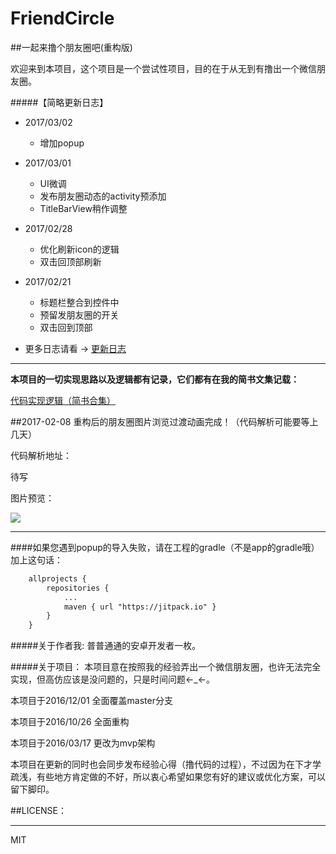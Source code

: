 # FriendCircle
##一起来撸个朋友圈吧(重构版)

欢迎来到本项目，这个项目是一个尝试性项目，目的在于从无到有撸出一个微信朋友圈。</br>

#####【简略更新日志】
 - 2017/03/02
    + 增加popup

 - 2017/03/01
    + UI微调
    + 发布朋友圈动态的activity预添加
    + TitleBarView稍作调整

 - 2017/02/28
    + 优化刷新icon的逻辑
    + 双击回顶部刷新

 - 2017/02/21
    + 标题栏整合到控件中
    + 预留发朋友圈的开关
    + 双击回到顶部

 - 更多日志请看 → [更新日志](https://github.com/razerdp/FriendCircle/blob/master/UPDATE_LOG.md)

---

**本项目的一切实现思路以及逻辑都有记录，它们都有在我的简书文集记载：**

[代码实现逻辑（简书合集）](http://www.jianshu.com/notebooks/3224048/latest)


##2017-02-08
重构后的朋友圈图片浏览过渡动画完成！（代码解析可能要等上几天）

代码解析地址：

待写

图片预览：

![](https://github.com/razerdp/FriendCirclePreview/blob/master/img/2017-02-08%E5%9B%BE%E7%89%87%E9%80%80%E5%87%BA%E5%8A%A8%E7%94%BB.gif)

***

####如果您遇到popup的导入失败，请在工程的gradle（不是app的gradle哦）加上这句话：

```xml
	allprojects {
		repositories {
			...
			maven { url "https://jitpack.io" }
		}
	}
```


#####关于作者我:
普普通通的安卓开发者一枚。

#####关于项目：
本项目意在按照我的经验弄出一个微信朋友圈，也许无法完全实现，但高仿应该是没问题的，只是时间问题←_←。

本项目于2016/12/01 全面覆盖master分支

本项目于2016/10/26 全面重构

本项目于2016/03/17 更改为mvp架构



本项目在更新的同时也会同步发布经验心得（撸代码的过程），不过因为在下才学疏浅，有些地方肯定做的不好，所以衷心希望如果您有好的建议或优化方案，可以留下脚印。

##LICENSE：
***
MIT